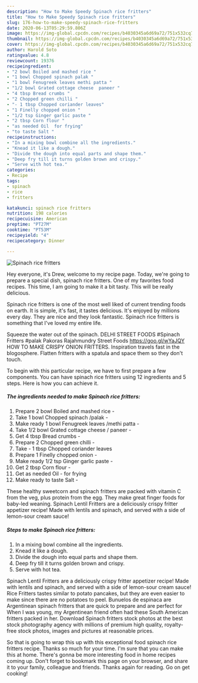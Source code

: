 ```yaml
---
description: "How to Make Speedy Spinach rice fritters"
title: "How to Make Speedy Spinach rice fritters"
slug: 176-how-to-make-speedy-spinach-rice-fritters
date: 2020-06-13T05:29:59.806Z
image: https://img-global.cpcdn.com/recipes/b4030345a6d69a72/751x532cq70/spinach-rice-fritters-recipe-main-photo.jpg
thumbnail: https://img-global.cpcdn.com/recipes/b4030345a6d69a72/751x532cq70/spinach-rice-fritters-recipe-main-photo.jpg
cover: https://img-global.cpcdn.com/recipes/b4030345a6d69a72/751x532cq70/spinach-rice-fritters-recipe-main-photo.jpg
author: Harold Soto
ratingvalue: 4.8
reviewcount: 19376
recipeingredient:
- "2 bowl Boiled and mashed rice "
- "1 bowl Chopped spinach palak "
- "1 bowl Fenugreek leaves methi patta "
- "1/2 bowl Grated cottage cheese  paneer "
- "4 tbsp Bread crumbs "
- "2 Chopped green chilli "
- "- 1 tbsp Chopped coriander leaves"
- "1 Finelly chopped onion "
- "1/2 tsp Ginger garlic paste "
- "2 tbsp Corn flour "
- "as needed Oil  for frying"
- "to taste Salt "
recipeinstructions:
- "In a mixing bowl combine all the ingredients."
- "Knead it like a dough."
- "Divide the dough into equal parts and shape them."
- "Deep fry till it turns golden brown and crispy."
- "Serve with hot tea."
categories:
- Recipe
tags:
- spinach
- rice
- fritters

katakunci: spinach rice fritters 
nutrition: 198 calories
recipecuisine: American
preptime: "PT27M"
cooktime: "PT53M"
recipeyield: "4"
recipecategory: Dinner

---
```



![Spinach rice fritters](https://img-global.cpcdn.com/recipes/b4030345a6d69a72/751x532cq70/spinach-rice-fritters-recipe-main-photo.jpg)

Hey everyone, it's Drew, welcome to my recipe page. Today, we're going to prepare a special dish, spinach rice fritters. One of my favorites food recipes. This time, I am going to make it a bit tasty. This will be really delicious.

Spinach rice fritters is one of the most well liked of current trending foods on earth. It is simple, it's fast, it tastes delicious. It's enjoyed by millions every day. They are nice and they look fantastic. Spinach rice fritters is something that I've loved my entire life.

Squeeze the water out of the spinach. DELHI STREET FOODS #Spinach Fritters #palak Pakoras Rajahmundry Street Foods https://goo.gl/wYaJQY HOW TO MAKE CRISPY ONION FRITTERS. Inspiration travels fast in the blogosphere. Flatten fritters with a spatula and space them so they don&#39;t touch.


To begin with this particular recipe, we have to first prepare a few components. You can have spinach rice fritters using 12 ingredients and 5 steps. Here is how you can achieve it.

<!--inarticleads1-->

##### The ingredients needed to make Spinach rice fritters:

1. Prepare 2 bowl Boiled and mashed rice -
1. Take 1 bowl Chopped spinach /palak -
1. Make ready 1 bowl Fenugreek leaves /methi patta -
1. Take 1/2 bowl Grated cottage cheese / paneer -
1. Get 4 tbsp Bread crumbs -
1. Prepare 2 Chopped green chilli -
1. Take - 1 tbsp Chopped coriander leaves
1. Prepare 1 Finelly chopped onion -
1. Make ready 1/2 tsp Ginger garlic paste -
1. Get 2 tbsp Corn flour -
1. Get as needed Oil - for frying
1. Make ready to taste Salt -


These healthy sweetcorn and spinach fritters are packed with vitamin C from the veg, plus protein from the egg. They make great finger foods for baby-led weaning. Spinach Lentil Fritters are a deliciously crispy fritter appetizer recipe! Made with lentils and spinach, and served with a side of lemon-sour cream sauce! 

<!--inarticleads2-->

##### Steps to make Spinach rice fritters:

1. In a mixing bowl combine all the ingredients.
1. Knead it like a dough.
1. Divide the dough into equal parts and shape them.
1. Deep fry till it turns golden brown and crispy.
1. Serve with hot tea.


Spinach Lentil Fritters are a deliciously crispy fritter appetizer recipe! Made with lentils and spinach, and served with a side of lemon-sour cream sauce! Rice Fritters tastes similar to potato pancakes, but they are even easier to make since there are no potatoes to peel. Bunuelos de espinaca are Argentinean spinach fritters that are quick to prepare and are perfect for When I was young, my Argentinean friend often had these South American fritters packed in her. Download Spinach fritters stock photos at the best stock photography agency with millions of premium high quality, royalty-free stock photos, images and pictures at reasonable prices. 

So that is going to wrap this up with this exceptional food spinach rice fritters recipe. Thanks so much for your time. I'm sure that you can make this at home. There's gonna be more interesting food in home recipes coming up. Don't forget to bookmark this page on your browser, and share it to your family, colleague and friends. Thanks again for reading. Go on get cooking!
